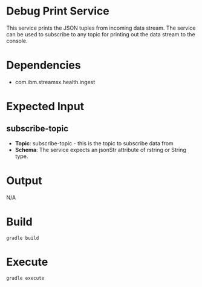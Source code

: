 # Debug Print Service

This service prints the JSON tuples from incoming data stream.  The service can be used to subscribe to any topic for printing out the data stream to the console.

# Dependencies

* com.ibm.streamsx.health.ingest

# Expected Input

## subscribe-topic
* **Topic**:  subscribe-topic - this is the topic to subscribe data from
* **Schema**: The service expects an jsonStr attribute of rstring or String type.

# Output

N/A

# Build 

`gradle build`

# Execute

`gradle execute`

